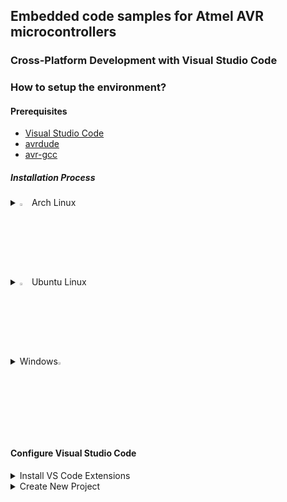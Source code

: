 ## Embedded code samples for Atmel AVR microcontrollers
### Cross-Platform Development with Visual Studio Code

### How to setup the environment?

#### Prerequisites
- [Visual Studio Code](https://code.visualstudio.com/)
- [avrdude](https://github.com/avrdudes/avrdude)
- [avr-gcc](https://gcc.gnu.org/wiki/avr-gcc)

##### Installation Process
<details>
  <summary><img src="https://github.com/user-attachments/assets/6adedf3c-1d29-43f4-8e96-8c3d6cdcae11" width="3%" height="3%" />
Arch Linux</summary>

```bash
sudo pacman -S base-devel usbutils avrdude avr-gcc avr-libc  
git clone https://aur.archlinux.org/visual-studio-code-bin.git
cd visual-studio-code-bin
makepkg -si
```
  
</details>
<details>
  <summary><img src="https://github.com/user-attachments/assets/731b966d-2257-4276-9d8b-ac7f43758c4d" width="3%" height="3%" />
Ubuntu Linux</summary>

```bash
sudo apt update
sudo apt install gcc build-essential
sudo apt install gcc-avr binutils-avr avr-libc gdb-avr
sudo apt install libusb-dev avrdude
sudo apt install code
```

</details>

<details>
  <summary>Windows<img src="https://github.com/user-attachments/assets/7cf4fdb1-c479-407a-89a4-1a254f1301ec" width="3%" height="3%" /></summary>
- Install [WinAVR](https://winavr.sourceforge.net/) for a Ligth-Weight Compiler
- Or install the full [AVR Toolchain](https://ww1.microchip.com/downloads/aemDocuments/documents/DEV/ProductDocuments/SoftwareTools/avr8-gnu-toolchain-3.7.0.1796-win32.any.x86_64.zip)
- Install [Visual Studio Code](https://code.visualstudio.com/Download)  
</details>


#### Configure Visual Studio Code

<details>
  <summary>Install VS Code Extensions</summary><br>
  - Open "Extensions" in the left pane or press Ctrl+Shift+X<br><br>
  - Search for "C/C++ Extension Pack" and click "Install"<br>
  <img src="https://github.com/user-attachments/assets/329c0eb9-de80-4733-9330-db12b8b6e119" width="50%" height="50%" /><br><br>
  - Search for "Makefile Tools" and click "Install"<br>
  <img src="https://github.com/user-attachments/assets/ab3f2da6-5baa-40f6-8655-79ee52b7e633" width="50%" height="50%" />
</details>

<details>
  <summary>Create New Project</summary><br>
  - Create an empty folder anywhere<br>
  - Open the empty folder ( Ctrl+O or File -> Open Folder )<br>
  - Create an empty C/C++ file and a Makefile ( Right click -> New File )<br><br>
  <img src="https://github.com/user-attachments/assets/2a41e63a-a7a6-4da5-9505-1d13e64303cb" width="50%" height="50%" />

</details>
<br><br><br><br><br><br><br><br>
